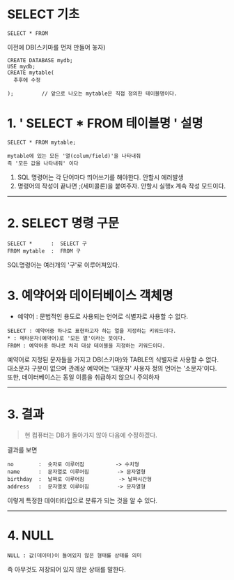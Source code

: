SELECT 기초 
=======================
```
SELECT * FROM
```
이전에 DB(스키마를 먼저 만들어 놓자)
```
CREATE DATABASE mydb;
USE mydb;
CREATE mytable(
  추후에 수정

);         // 앞으로 나오는 mytable은 직접 정의한 테이블명이다.
```
# 1. ' SELECT * FROM 테이블명 ' 설명
```
SELECT * FROM mytable;
```
```
mytable에 있는 모든 '열(colum/field)'을 나타내줘
즉 '모든 값을 나타내줘' 이다
```
1. SQL 명령어는 각 단어마다 띄어쓰기를 해야한다. 안할시 에러발생  
2. 명령어의 작성이 끝나면 ;(세미콜론)을 붙여주자. 안할시 실행x 계속 작성 모드이다.  

***
# 2. SELECT 명령 구문
```
SELECT *      :  SELECT 구  
FROM mytable  :  FROM 구  
```
SQL명령어는 여러개의 '구'로 이루어져있다.  
# 3. 예약어와 데이터베이스 객체명  
* 예약어 : 문법적인 용도로 사용되는 언어로 식별자로 사용할 수 없다.   
```
SELECT : 예약어중 하나로 표현하고자 하는 열을 지정하는 키워드이다.  
* : 메타문자(예약어)로 '모든 열'이라는 뜻이다.  
FROM : 예약어중 하나로 처리 대상 테이블을 지정하는 키워드이다.  
```   
예약어로 지정된 문자들을 가지고 DB(스키마)와 TABLE의 식별자로 사용할 수 없다.  
대소문자 구분이 없으며 관례상 예약어는 '대문자' 사용자 정의 언어는 '소문자'이다.  
또한, 데이터베이스는 동일 이름을 취급하지 않으니 주의하자 

***
# 3. 결과
> 현 컴퓨터는 DB가 돌아가지 않아 다음에 수정하겠다.  

결과를 보면
```
no        :  숫자로 이루어짐          -> 수치형       
name      :  문자열로 이루어짐         -> 문자열형
birthday  :  날짜로 이루어짐           -> 날짜시간형
address   :  문자열로 이루어짐         -> 문자열형
```
이렇게 특정한 데이터타입으로 분류가 되는 것을 알 수 있다.

***
# 4. NULL
```
NULL : 값(데이터)이 들어있지 않은 형태를 상태를 의미  
```
즉 아무것도 저장되어 있지 않은 상태를 말한다.
